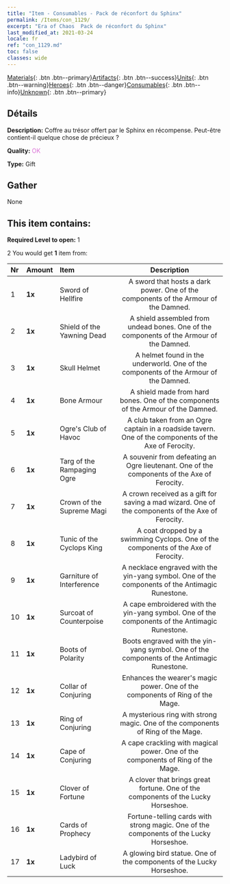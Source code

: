 ```yaml
---
title: "Item - Consumables - Pack de réconfort du Sphinx"
permalink: /Items/con_1129/
excerpt: "Era of Chaos  Pack de réconfort du Sphinx"
last_modified_at: 2021-03-24
locale: fr
ref: "con_1129.md"
toc: false
classes: wide
---
```

 [Materials](/fr/Items/){: .btn .btn--primary}[Artifacts](/fr/Items/Artifacts/){: .btn .btn--success}[Units](/fr/Items/Units/){: .btn .btn--warning}[Heroes](/fr/Items/Heroes/){: .btn .btn--danger}[Consumables](/fr/Items/Consumables/){: .btn .btn--info}[Unknown](/fr/Items/Unknown/){: .btn .btn--primary}

## Détails
 **Description:** Coffre au trésor offert par le Sphinx en récompense. Peut-être contient-il quelque chose de précieux ?

 **Quality:** <span style="color: #DA70D6">OK</span>

 **Type:** Gift

## Gather

  None

## This item contains:

 **Required Level to open:** 1

 2 You would get **1** item  from:

  | Nr | Amount |     Item    | Description |
  |:---|:-------|:------------|:-----------:|
  | 1 |  **1x** | Sword of Hellfire | A sword that hosts a dark power. One of the components of the Armour of the Damned.  | 
  | 2 |  **1x** | Shield of the Yawning Dead | A shield assembled from undead bones. One of the components of the Armour of the Damned.  | 
  | 3 |  **1x** | Skull Helmet | A helmet found in the underworld. One of the components of the Armour of the Damned.  | 
  | 4 |  **1x** | Bone Armour | A shield made from hard bones. One of the components of the Armour of the Damned.  | 
  | 5 |  **1x** | Ogre's Club of Havoc | A club taken from an Ogre captain in a roadside tavern. One of the components of the Axe of Ferocity.  | 
  | 6 |  **1x** | Targ of the Rampaging Ogre | A souvenir from defeating an Ogre lieutenant. One of the components of the Axe of Ferocity.  | 
  | 7 |  **1x** | Crown of the Supreme Magi | A crown received as a gift for saving a mad wizard. One of the components of the Axe of Ferocity.  | 
  | 8 |  **1x** | Tunic of the Cyclops King | A coat dropped by a swimming Cyclops. One of the components of the Axe of Ferocity.  | 
  | 9 |  **1x** | Garniture of Interference | A necklace engraved with the yin-yang symbol. One of the components of the Antimagic Runestone.  | 
  | 10 |  **1x** | Surcoat of Counterpoise | A cape embroidered with the yin-yang symbol. One of the components of the Antimagic Runestone.  | 
  | 11 |  **1x** | Boots of Polarity | Boots engraved with the yin-yang symbol. One of the components of the Antimagic Runestone.  | 
  | 12 |  **1x** | Collar of Conjuring | Enhances the wearer's magic power. One of the components of Ring of the Mage.  | 
  | 13 |  **1x** | Ring of Conjuring | A mysterious ring with strong magic. One of the components of Ring of the Mage.  | 
  | 14 |  **1x** | Cape of Conjuring | A cape crackling with magical power. One of the components of Ring of the Mage.  | 
  | 15 |  **1x** | Clover of Fortune | A clover that brings great fortune. One of the components of the Lucky Horseshoe.  | 
  | 16 |  **1x** | Cards of Prophecy | Fortune-telling cards with strong magic. One of the components of the Lucky Horseshoe.  | 
  | 17 |  **1x** | Ladybird of Luck | A glowing bird statue. One of the components of the Lucky Horseshoe.  | 
